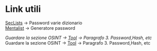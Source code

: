 # Link utili 

[SecLists](https://github.com/danielmiessler/SecLists) -> Password varie dizionario <br>
[Mentalist](https://github.com/sc0tfree/mentalist) -> Generatore password 


*Guardare la sezione OSINT -> [Tool](https://github.com/Jxancestral17/utilitiesCyberSecurity/blob/master/OSINT/Tool.md) -> Paragrafo 3. Password,Hash, etc*
&ensp;  Guardare la sezione OSINT -> [Tool](https://github.com/Jxancestral17/utilitiesCyberSecurity/blob/master/OSINT/Tool.md) -> Paragrafo 3. Password,Hash, etc
